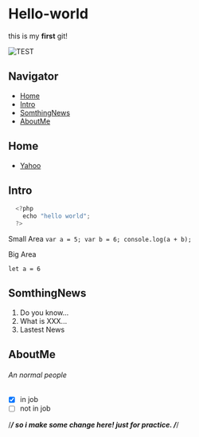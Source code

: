 # Hello-world
this is my **first** git!

![TEST](https://badge.fury.io/js/ip.svg "npm ip")

## Navigator
- [Home](#Home)
- [Intro](#Intro)
- [SomthingNews](#SomthingNews)
- [AboutMe](#AboutMe)

## Home
  - [Yahoo](http://www.yahoo.com.tw)

## Intro
```js
  <?php
    echo "hello world";
  ?>
```

Small Area
`
  var a = 5;
  var b = 6;
  console.log(a + b);
`

Big Area

    let a = 6
    

## SomthingNews
1. Do you know...
2. What is XXX...
3. Lastest News

## AboutMe
###### An normal people
- [X] in job
- [ ] not in job

/*****************/
so i make some change here!
just for practice.
/*****************/
